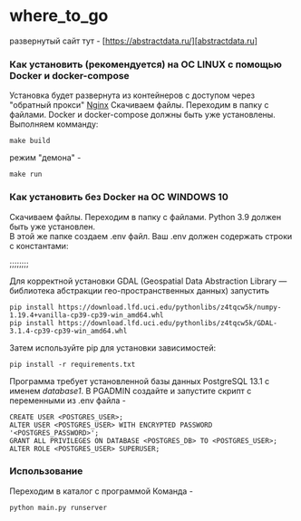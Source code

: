 # where_to_go

развернутый сайт тут - [https://abstractdata.ru/][abstractdata.ru]


### Как установить (рекомендуется) на ОС LINUX с помощью Docker и docker-compose

Установка будет развернута из контейнеров с доступом через "обратный прокси" [Nginx](https://nginx.org/ru/) 
Скачиваем файлы. Переходим в папку с файлами. Docker и docker-compose должны быть уже установлены. Выполняем комманду:

```
make build
```
режим "демона" -

```
make run
```


### Как установить без Docker на ОС WINDOWS 10

Скачиваем файлы. Переходим в папку с файлами. Python 3.9 должен быть уже установлен.  
В этой же папке создаем .env файл. Ваш .env должен содержать строки с константами:

;;;;;;;;

Для корректной установки GDAL (Geospatial Data Abstraction Library
 — библиотека абстракции гео-пространственных данных) запустить
 
```
pip install https://download.lfd.uci.edu/pythonlibs/z4tqcw5k/numpy-1.19.4+vanilla-cp39-cp39-win_amd64.whl
pip install https://download.lfd.uci.edu/pythonlibs/z4tqcw5k/GDAL-3.1.4-cp39-cp39-win_amd64.whl
``` 

Затем используйте pip для установки зависимостей:

```
pip install -r requirements.txt
```

Программа требует установленной базы данных PostgreSQL 13.1 c именем _database1_.
В PGADMIN создайте и запустите скрипт c переменными из .env файла -
```
CREATE USER <POSTGRES_USER>;
ALTER USER <POSTGRES_USER> WITH ENCRYPTED PASSWORD '<POSTGRES_PASSWORD>';
GRANT ALL PRIVILEGES ON DATABASE <POSTGRES_DB> TO <POSTGRES_USER>;
ALTER ROLE <POSTGRES_USER> SUPERUSER;
```

### Использование

Переходим в каталог с программой
Команда -

```
python main.py runserver
```
